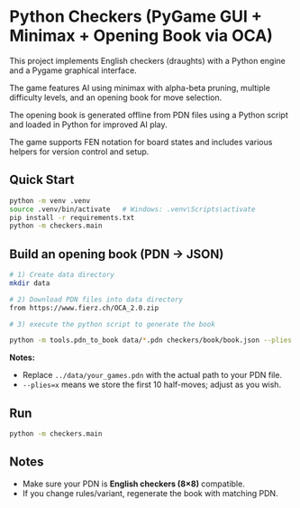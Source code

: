 # Python Checkers (PyGame GUI + Minimax + Opening Book via OCA)

This project implements English checkers (draughts) with a Python engine and a Pygame graphical interface.

The game features AI using minimax with alpha-beta pruning, multiple difficulty levels, and an opening book for move selection.

The opening book is generated offline from PDN files using a Python script and loaded in Python for improved AI play. 

The game supports FEN notation for board states and includes various helpers for version control and setup.

## Quick Start
```bash
python -m venv .venv
source .venv/bin/activate   # Windows: .venv\Scripts\activate
pip install -r requirements.txt
python -m checkers.main
```

## Build an opening book (PDN → JSON)
```bash
# 1) Create data directory
mkdir data

# 2) Download PDN files into data directory
from https://www.fierz.ch/OCA_2.0.zip

# 3) execute the python script to generate the book

python -m tools.pdn_to_book data/*.pdn checkers/book/book.json --plies 8
```

**Notes:**

- Replace `../data/your_games.pdn` with the actual path to your PDN file.
- `--plies=x` means we store the first 10 half-moves; adjust as you wish.


## Run
```bash
python -m checkers.main
```

## Notes
- Make sure your PDN is **English checkers (8×8)** compatible.
- If you change rules/variant, regenerate the book with matching PDN.



